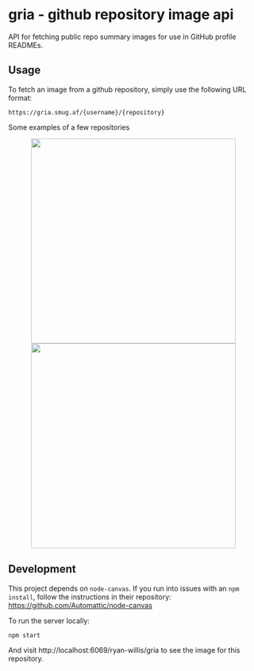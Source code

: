 # gria - github repository image api

API for fetching public repo summary images for use in GitHub profile READMEs.

## Usage

To fetch an image from a github repository, simply use the following URL format:

```
https://gria.smug.af/{username}/{repository}
```

Some examples of a few repositories

<div align="center">
  <a href="https://github.com/ryan-willis/icon-workshop"><img src="https://gria.smug.af/ryan-willis/icon-workshop" width="412px" /></a>
  <a href="https://github.com/ryan-willis/netivity"><img src="https://gria.smug.af/ryan-willis/netivity" width="412px"/></a>
</div>

## Development

This project depends on `node-canvas`. If you run into issues with an `npm install`, follow the instructions in their repository: https://github.com/Automattic/node-canvas

To run the server locally:

```bash
npm start
```

And visit http://localhost:6069/ryan-willis/gria to see the image for this repository.